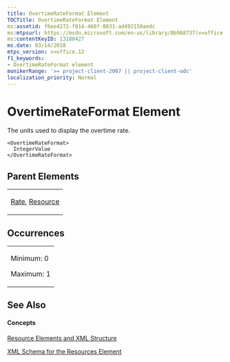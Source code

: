 ```yaml
---
title: OvertimeRateFormat Element
TOCTitle: OvertimeRateFormat Element
ms:assetid: f6ee4272-f014-460f-8831-ad492150aedc
ms:mtpsurl: https://msdn.microsoft.com/en-us/library/Bb968737(v=office.12)
ms:contentKeyID: 13188427
ms.date: 03/14/2018
mtps_version: v=office.12
f1_keywords:
- OvertimeRateFormat element
monikerRange: '>= project-client-2007 || project-client-odc'
localization_priority: Normal
---
```


# OvertimeRateFormat Element




The units used to display the overtime rate.

    <OvertimeRateFormat>
      IntegerValue
    </OvertimeRateFormat>

## Parent Elements

<table>
<colgroup>
<col style="width: 100%" />
</colgroup>
<tbody>
<tr class="odd">
<td><p><a href="rate-element.md">Rate</a>, <a href="resource-element.md">Resource</a></p></td>
</tr>
</tbody>
</table>

## Occurrences

<table>
<colgroup>
<col style="width: 100%" />
</colgroup>
<tbody>
<tr class="odd">
<td><p>Minimum: 0</p>
<p>Maximum: 1</p></td>
</tr>
</tbody>
</table>

## See Also

#### Concepts

[Resource Elements and XML Structure](resource-elements-and-xml-structure.md)

[XML Schema for the Resources Element](xml-schema-for-the-resources-element.md)

